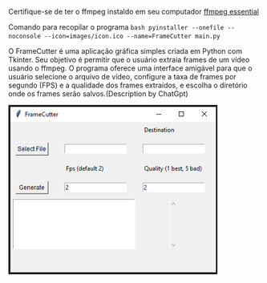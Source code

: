 Certifique-se de ter o ffmpeg instaldo em seu computador [ffmpeg essential](https://github.com/GyanD/codexffmpeg/releases/download/2024-08-18-git-7e5410eadb/ffmpeg-2024-08-18-git-7e5410eadb-essentials_build.7z)

Comando para recopilar o programa ```bash pyinstaller --onefile --noconsole --icon=images/icon.ico --name=FrameCutter main.py ```

O FrameCutter é uma aplicação gráfica simples criada em Python com Tkinter. Seu objetivo é permitir que o usuário extraia frames de um vídeo usando o ffmpeg. O programa oferece uma interface amigável para que o usuário selecione o arquivo de vídeo, configure a taxa de frames por segundo (FPS) e a qualidade dos frames extraídos, e escolha o diretório onde os frames serão salvos.(Description by ChatGpt)

![FrameCutter](images/frameCutter.png)
